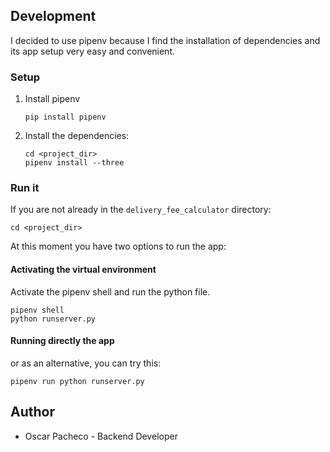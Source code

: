 
## Development

I decided to use pipenv because I find the installation of dependencies and its 
app setup very easy and convenient.

### Setup

1. Install pipenv
    ```shell
    pip install pipenv
    ```
2. Install the dependencies:
    ```shell
    cd <project_dir>
    pipenv install --three
    ```

### Run it

If you are not already in the `delivery_fee_calculator` directory:

```shell
cd <project_dir>
```

At this moment you have two options to run the app:

#### Activating the virtual environment

Activate the pipenv shell and run the python file.

```shell
pipenv shell
python runserver.py
```

#### Running directly the app

or as an alternative, you can try this:

```shell
pipenv run python runserver.py
```

## Author

* Oscar Pacheco - Backend Developer